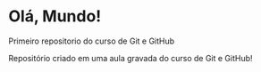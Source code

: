 # Olá, Mundo!
 Primeiro repositorio do curso de Git e GitHub

 Repositório criado em uma aula gravada do curso de Git e GitHub!
